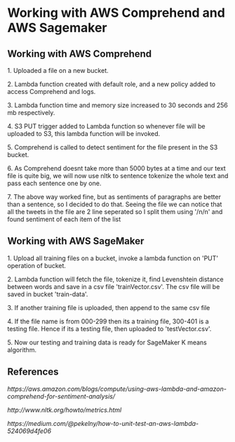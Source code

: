 <h1>Working with AWS Comprehend and AWS Sagemaker</h1>
<h2> Working with AWS Comprehend </h2>
<p>1. Uploaded a file on a new bucket. </p>
<p>2. Lambda function created with default role, and a new policy added to access Comprehend and logs.</p>
<p>3. Lambda function time and memory size increased to 30 seconds and 256 mb respectively. </p>
<p>4. S3 PUT trigger added to Lambda function so whenever file will be uploaded to S3, this lambda function will be invoked. </p>
<p>5. Comprehend is called to detect sentiment for the file present in the S3 bucket. </p>
<p>6. As Comprehend doesnt take more than 5000 bytes at a time and our text file is quite big, we will now use nltk to sentence tokenize the whole text and pass each sentence one by one.
<p>7. The above way worked fine, but as sentiments of paragraphs are better than a sentence, so I decided to do that. Seeing the file we can notice that all the tweets in the file are 2 line seperated so I split them using '/n/n' and found sentiment of each item of the list </p>

<h2> Working with AWS SageMaker </h2>
<p>1. Upload all training files on a bucket, invoke a lambda function on 'PUT' operation of bucket.</p>
<p>2. Lambda function will fetch the file, tokenize it, find Levenshtein distance between words and save in a csv file 'trainVector.csv'. The csv file will be saved in bucket 'train-data'. </p>
<p>3. If another training file is uploaded, then append to the same csv file </p>
<p>4. If the file name is from 000-299 then its a training file, 300-401 is a testing file. Hence if its a testing file, then uploaded to 'testVector.csv'. </p>
<p>5. Now our testing and training data is ready for SageMaker K means algorithm. </p>

<h2> References </h2>
<p><i>https://aws.amazon.com/blogs/compute/using-aws-lambda-and-amazon-comprehend-for-sentiment-analysis/</i></p>
<p><i>http://www.nltk.org/howto/metrics.html</i></p>
<p><i>https://medium.com/@pekelny/how-to-unit-test-an-aws-lambda-524069d4fe06</i></p>
